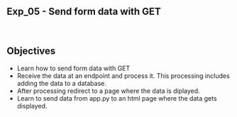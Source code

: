 ## Exp_05 - Send form data with GET

<br>

## Objectives

- Learn how to send form data with GET
- Receive the data at an endpoint and process it. This processing includes adding the data to a database.
- After processing redirect to a page where the data is diplayed.
- Learn to send data from app.py to an html page where the data gets displayed.
